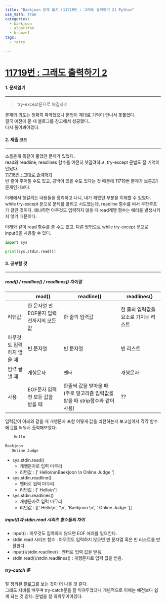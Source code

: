 ```yaml
---
title: "Baekjoon 문제 풀기 (11719번 : 그래도 출력하기 2) Python"
use_math: true
categories:
  - baekjoon
  - algorithm
  - bronze1
tags:
  - retry
  
---
```



# [11719번 : 그래도 출력하기 2](https://www.acmicpc.net/problem/11719)



#### 1. 문제읽기
---

> try-except문으로 해결하기   

문제의 의도는 정확히 파악했으나 문법이 제대로 기억이 안나서 못풀었다.  
결국 예전에 푼 내 블로그를 참고해서 성공했다..  
다시 풀어봐야겠다.  



#### 2. 제출 코드 
---

소름돋게 똑같이 풀었던 문제가 있었다.  
read와 readline, readlines 함수를 여전히 헷갈려하고, try-except 문법도 잘 기억이 안났다.  
[11718번 : 그대로 출력하기](https://kkongkeozzang.github.io/baekjoon/algorithm/bronze3/baekjoon-11718/)  
빈 줄이 주어질 수도 있고, 공백이 있을 수도 있다는 것 때문에 11719번 문제가 브론즈1 문제인가보다.  



아래에서 헷갈리는 내용들을 정리하고 나니, 내가 헤멨던 부분을 이해할 수 있었다.  
while try-except 문으로 문제를 풀려고 시도했는데, readline 함수를 써서 무한루프가 걸린 것이다. 왜냐하면 아무것도 입력하지 않을 때 read계열 함수는 에러를 발생시키지 않기 때문이다.  



아래와 같이 read 함수를 쓸 수도 있고, 다른 방법으로 while try-except 문으로 input()을 사용할 수 있다.  

```python
import sys

print(sys.stdin.read())
```




#### 3. 공부할 것
---

##### read() / readline() / readlines() 차이점   

|  | read() | readline() | readlines() |
| ---- | ---- | ---- | ---- |
| 리턴값 | 한 문자열 안 EOF문자 입력 전까지의 모든 값 | 한 줄의 입력값 | 한 줄의 입력값을 요소로 가지는 리스트 | 
| 아무것도 입력하지 않을 때 |  빈 문자열 | 빈 문자열 | 빈 리스트 |
| 입력 끝낼 때 | 개행문자 | 엔터 | 개행문자 |
| 사용 | EOF문자 입력 전 모든 값을 받을 때 | 한줄씩 값을 받아올 때 (주로 알고리즘 입력값을 받을 때 strip함수와 같이 사용) | ?? |

입력값이 아래와 같을 때 개행문자 포함 어떻게 값을 리턴하는지 보고싶어서 각각 함수에 []를 씌워서 출력해보았다.  

```python
    Hello

Baekjoon     
   Online Judge   
```

- sys.stdin.read()  
	* 개행문자로 입력 마무리  
	* 리턴값 : ['    Hello\n\nBaekjoon     \n   Online Judge    ']  
- sys.stdin.readline()  
	* 엔터로 입력 마무리
	* 리턴값 : ['    Hello\n']  
- sys.stdin.readlines()  
	* 개행문자로 입력 마무리
	* 리턴값 : [['    Hello\n', '\n', 'Baekjoon     \n', '   Online Judge    ']]  

##### input()과 stdin.read 시리즈 함수들의 차이  

- input() : 아무것도 입력하지 않으면 EOF 에러를 일으킨다.  
- stdin.read 시리즈 함수 : 아무것도 입력하지 않으면 빈 문자열 혹은 빈 리스트를 반환한다.  
- input()/stdin.readline() : 엔터로 입력 값을 받음.  
- stdin.read()/stdin.readlines() : 개행문자로 입력 값을 받음.  


##### try-catch 문  

잘 정리된 [블로그](https://wikidocs.net/30)를 보는 것이 더 나을 것 같다.  
그래도 자바를 배우며 try-catch문을 잘 익혀두었더니 개념적으로 이해는 예전보다 쉽게 되는 것 같다. 문법을 잘 외워두어야겠다.  